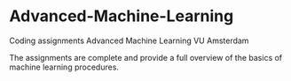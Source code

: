 # Advanced-Machine-Learning
Coding assignments Advanced Machine Learning VU Amsterdam

The assignments are complete and provide a full overview of the basics of machine learning procedures.
